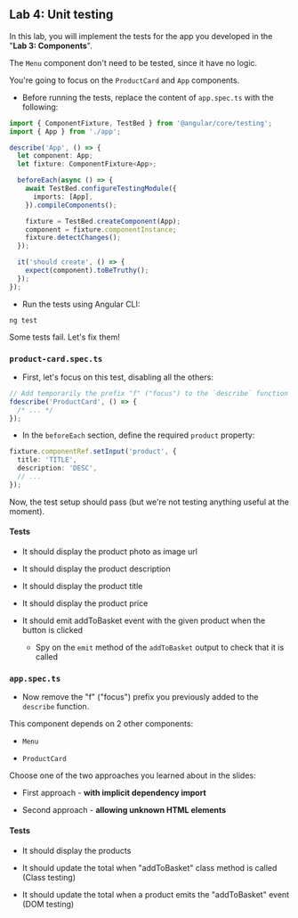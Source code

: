 ## Lab 4: Unit testing

In this lab, you will implement the tests for the app you developed in the "**Lab 3: Components**".

The `Menu` component don't need to be tested, since it have no logic.

You're going to focus on the `ProductCard` and `App` components.

- Before running the tests, replace the content of `app.spec.ts` with the following:

```ts
import { ComponentFixture, TestBed } from '@angular/core/testing';
import { App } from './app';

describe('App', () => {
  let component: App;
  let fixture: ComponentFixture<App>;

  beforeEach(async () => {
    await TestBed.configureTestingModule({
      imports: [App],
    }).compileComponents();

    fixture = TestBed.createComponent(App);
    component = fixture.componentInstance;
    fixture.detectChanges();
  });

  it('should create', () => {
    expect(component).toBeTruthy();
  });
});
```

- Run the tests using Angular CLI:

```shell
ng test
```

Some tests fail. Let's fix them!



### `product-card.spec.ts`

- First, let's focus on this test, disabling all the others:

```ts
// Add temporarily the prefix "f" ("focus") to the `describe` function
fdescribe('ProductCard', () => {
  /* ... */
});
```

- In the `beforeEach` section, define the required `product` property:

```ts
fixture.componentRef.setInput('product', {
  title: 'TITLE',
  description: 'DESC',
  // ...
});
```

Now, the test setup should pass (but we're not testing anything useful at the moment).



#### Tests

- It should display the product photo as image url

- It should display the product description

- It should display the product title

- It should display the product price

- It should emit addToBasket event with the given product when the button is clicked
  - Spy on the `emit` method of the `addToBasket` output to check that it is called

### `app.spec.ts`

- Now remove the "f" ("focus") prefix you previously added to the `describe` function.

This component depends on 2 other components:

- `Menu`

- `ProductCard`

Choose one of the two approaches you learned about in the slides:

- First approach - **with implicit dependency import**

- Second approach - **allowing unknown HTML elements**

#### Tests

- It should display the products

- It should update the total when "addToBasket" class method is called (Class testing)

- It should update the total when a product emits the "addToBasket" event (DOM testing)
